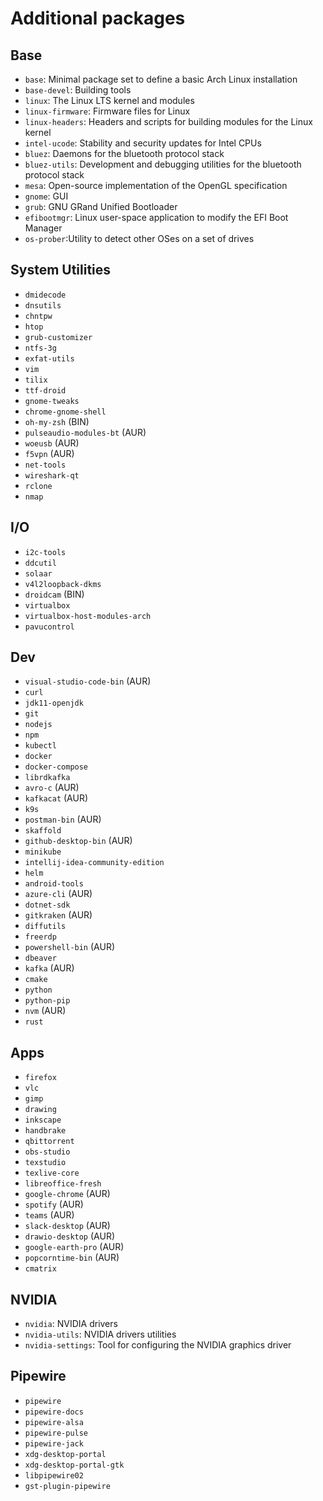 # Additional packages

## Base

- `base`: Minimal package set to define a basic Arch Linux installation
- `base-devel`: Building tools
- `linux`: The Linux LTS kernel and modules
- `linux-firmware`: Firmware files for Linux
- `linux-headers`: Headers and scripts for building modules for the Linux kernel
- `intel-ucode`: Stability and security updates for Intel CPUs
- `bluez`: Daemons for the bluetooth protocol stack
- `bluez-utils`: Development and debugging utilities for the bluetooth protocol stack
- `mesa`: Open-source implementation of the OpenGL specification
- `gnome`: GUI
- `grub`: GNU GRand Unified Bootloader
- `efibootmgr`: Linux user-space application to modify the EFI Boot Manager
- `os-prober`:Utility to detect other OSes on a set of drives

## System Utilities

- `dmidecode`
- `dnsutils`
- `chntpw`
- `htop`
- `grub-customizer`
- `ntfs-3g`
- `exfat-utils`
- `vim`
- `tilix`
- `ttf-droid`
- `gnome-tweaks`
- `chrome-gnome-shell`
- `oh-my-zsh` (BIN)
- `pulseaudio-modules-bt` (AUR)
- `woeusb` (AUR)
- `f5vpn` (AUR)
- `net-tools`
- `wireshark-qt`
- `rclone`
- `nmap`

## I/O

- `i2c-tools`
- `ddcutil`
- `solaar`
- `v4l2loopback-dkms`
- `droidcam` (BIN)
- `virtualbox`
- `virtualbox-host-modules-arch`
- `pavucontrol`

## Dev

- `visual-studio-code-bin` (AUR)
- `curl`
- `jdk11-openjdk`
- `git`
- `nodejs`
- `npm`
- `kubectl`
- `docker`
- `docker-compose`
- `librdkafka`
- `avro-c` (AUR)
- `kafkacat` (AUR)
- `k9s`
- `postman-bin` (AUR)
- `skaffold`
- `github-desktop-bin` (AUR)
- `minikube`
- `intellij-idea-community-edition`
- `helm`
- `android-tools`
- `azure-cli` (AUR)
- `dotnet-sdk`
- `gitkraken` (AUR)
- `diffutils`
- `freerdp`
- `powershell-bin` (AUR)
- `dbeaver`
- `kafka` (AUR)
- `cmake`
- `python`
- `python-pip`
- `nvm` (AUR)
- `rust`

## Apps

- `firefox`
- `vlc`
- `gimp`
- `drawing`
- `inkscape`
- `handbrake`
- `qbittorrent`
- `obs-studio`
- `texstudio`
- `texlive-core`
- `libreoffice-fresh`
- `google-chrome` (AUR)
- `spotify` (AUR)
- `teams` (AUR)
- `slack-desktop` (AUR)
- `drawio-desktop` (AUR)
- `google-earth-pro` (AUR)
- `popcorntime-bin` (AUR)
- `cmatrix`

## NVIDIA

- `nvidia`: NVIDIA drivers
- `nvidia-utils`: NVIDIA drivers utilities
- `nvidia-settings`: Tool for configuring the NVIDIA graphics driver

## Pipewire

- `pipewire`
- `pipewire-docs`
- `pipewire-alsa`
- `pipewire-pulse`
- `pipewire-jack`
- `xdg-desktop-portal`
- `xdg-desktop-portal-gtk`
- `libpipewire02`
- `gst-plugin-pipewire`
